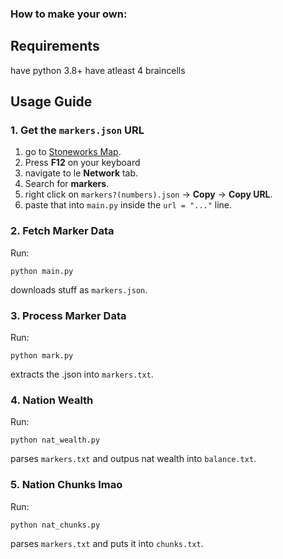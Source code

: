 ### How to make your own:
## Requirements

have python 3.8+
have atleast 4 braincells 

## Usage Guide

### 1. Get the `markers.json` URL

1. go to [Stoneworks Map](https://map.stoneworks.gg/abex1/).
2. Press **F12** on your keyboard
3. navigate to le **Network** tab.
4. Search for **markers**.
5. right click on `markers?(numbers).json` → **Copy** → **Copy URL**.
6. paste that into `main.py` inside the `url = "..."` line.

### 2. Fetch Marker Data

Run:

```
python main.py
```

downloads stuff as `markers.json`.

### 3. Process Marker Data

Run:

```
python mark.py
```
extracts the .json into `markers.txt`.

### 4. Nation Wealth

Run:

```
python nat_wealth.py
```

parses `markers.txt` and outpus nat wealth into `balance.txt`.

### 5. Nation Chunks lmao

Run:

```
python nat_chunks.py
```

parses `markers.txt` and puts it into `chunks.txt`.

